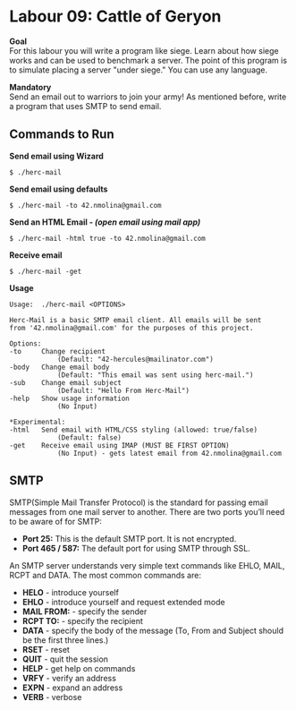 # Labour 09: Cattle of Geryon
**Goal**  
For this labour you will write a program like siege. Learn about how siege works and can be used to benchmark a server. The point of this program is to simulate placing a server "under siege." You can use any language.

**Mandatory**  
Send an email out to warriors to join your army! As mentioned before, write a program that uses SMTP to send email.

## **Commands to Run**   

**Send email using Wizard**
```
$ ./herc-mail
```
**Send email using defaults**
```
$ ./herc-mail -to 42.nmolina@gmail.com
```
**Send an HTML Email - _(open email using mail app)_**
```
$ ./herc-mail -html true -to 42.nmolina@gmail.com
```
**Receive email**
```
$ ./herc-mail -get
```
**Usage**
```
Usage:	./herc-mail <OPTIONS>

Herc-Mail is a basic SMTP email client. All emails will be sent
from '42.nmolina@gmail.com' for the purposes of this project.
        
Options:
-to     Change recipient 
            (Default: "42-hercules@mailinator.com")
-body   Change email body 
            (Default: "This email was sent using herc-mail.")
-sub    Change email subject 
            (Default: "Hello From Herc-Mail")
-help   Show usage information
			(No Input)

*Experimental:
-html   Send email with HTML/CSS styling (allowed: true/false)
            (Default: false)
-get	Receive email using IMAP (MUST BE FIRST OPTION)
            (No Input) - gets latest email from 42.nmolina@gmail.com
```

## SMTP
SMTP(Simple Mail Transfer Protocol) is the standard for passing email messages from one mail server to another. 
There are two ports you’ll need to be aware of for SMTP:

- **Port 25:** This is the default SMTP port. It is not encrypted.
- **Port 465 / 587:** The default port for using SMTP through SSL.

An SMTP server understands very simple text commands like EHLO, MAIL, RCPT and DATA. The most common commands are:

- **HELO** - introduce yourself
- **EHLO** - introduce yourself and request extended mode  
- **MAIL FROM:** - specify the sender  
- **RCPT TO:** - specify the recipient  
- **DATA** - specify the body of the message (To, From and Subject should be the first three lines.)
- **RSET** - reset
- **QUIT** - quit the session
- **HELP** - get help on commands
- **VRFY** - verify an address
- **EXPN** - expand an address
- **VERB** - verbose